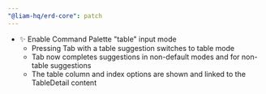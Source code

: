 ```yaml
---
"@liam-hq/erd-core": patch
---
```


- ✨ Enable Command Palette "table" input mode
  - Pressing Tab with a table suggestion switches to table mode
  - Tab now completes suggestions in non-default modes and for non-table suggestions
  - The table column and index options are shown and linked to the TableDetail content
